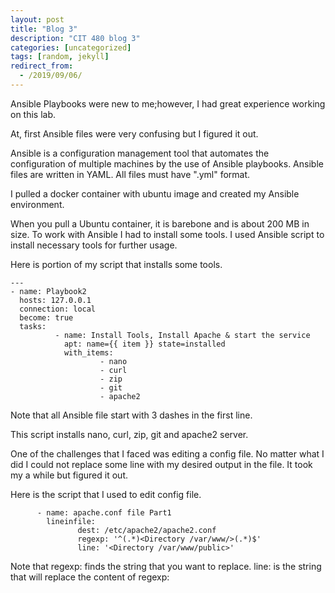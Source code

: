 ```yaml
---
layout: post
title: "Blog 3"
description: "CIT 480 blog 3"
categories: [uncategorized]
tags: [random, jekyll]
redirect_from:
  - /2019/09/06/
---
```

Ansible Playbooks were new to me;however, I had great experience working on this lab.

At, first Ansible files were very confusing but I figured it out.

Ansible is a configuration management tool that automates the configuration of multiple machines by the use of Ansible playbooks. Ansible files are written in YAML. All files must have ".yml" format.

I pulled a docker container with ubuntu image and created my Ansible environment.

When you pull a Ubuntu container, it is barebone and is about 200 MB in size. To work with Ansible I had to install some tools. I used Ansible script to install necessary tools for further usage.

Here is portion of my script that installs some tools.

	---
	- name: Playbook2
	  hosts: 127.0.0.1
	  connection: local
	  become: true
	  tasks:
			  - name: Install Tools, Install Apache & start the service
				apt: name={{ item }} state=installed
				with_items:
						- nano
						- curl
						- zip
						- git
						- apache2


Note that all Ansible file start with 3 dashes in the first line.

This script installs nano, curl, zip, git and apache2 server.  


One of the challenges that I faced was editing a config file. No matter what I did I could not replace some line with my desired output in the file. It took my a while but figured it out.

Here is the script that I used to edit config file.

          - name: apache.conf file Part1
            lineinfile:
                   dest: /etc/apache2/apache2.conf
                   regexp: '^(.*)<Directory /var/www/>(.*)$'
                   line: '<Directory /var/www/public>'

Note that regexp: finds the string that you want to replace. line: is the string that will replace the content of regexp:


